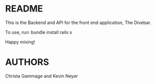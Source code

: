 # README

This is the Backend and API for the front end application, The Divebar.

To use, run:
    bundle install
    rails s

Happy mixing!

# AUTHORS

Christa Gammage and Kevin Neyer
